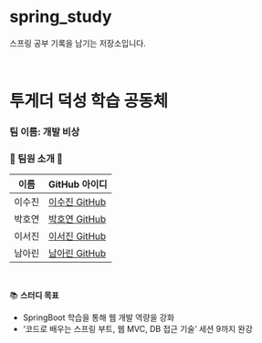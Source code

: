 # spring_study
스프링 공부 기록을 남기는 저장소입니다.

<br>

# 투게더 덕성 학습 공동체
### 팀 이름: 개발 비상

### 🤝 팀원 소개 🤝

| 이름 | GitHub 아이디 |
|------|---------------|
| 이수진 | [이수진 GitHub](https://github.com/leewatertrue) |
| 박호연 | [박호연 GitHub](https://github.com/park-hoyeon) |
| 이서진 | [이서진 GitHub](https://github.com/이서진아이디) |
| 남아린 | [남아린 GitHub](https://github.com/남아린아이디) |

<br>

📚 **스터디 목표**

- SpringBoot 학습을 통해 웹 개발 역량을 강화
- ‘코드로 배우는 스프링 부트, 웹 MVC, DB 접근 기술’ 세션 9까지 완강
